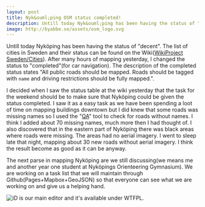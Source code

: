 ```yaml
---
layout: post
title: Nyk&ouml;ping OSM status completed!
description: Untill today Nyk&ouml;ping has been having the status of "decent". Now it's "completed".
image: http://byabbe.se/assets/osm_logo.svg
---
```

Untill today Nyk&ouml;ping has been having the status of "decent". The list of cities in Sweden and their status can be found on the Wiki([WikiProject Sweden/Cities][1]). After many hours of mapping yesterday, I changed the status to "completed"(for car navigation). The description of the completed status states "All public roads should be mapped. Roads should be tagged with `name` and driving restrictions should be fully mapped.".

I decided when I saw the status table at the wiki yesterday that the task for the weekend should be to make sure that Nyk&ouml;ping could be given the status completed. I saw it as a easy task as we have been spending a loot of time on mapping buildings downtown but I did knew that some roads was missing names so I used the "[QA][2]" tool to check for roads without names. I think I added about 70 missing names, much more then I had thought of. I also discovered that in the eastern part of Nyk&ouml;ping there was black areas where roads were missing. The areas had no aerial imagery. I went to sleep late that night, mapping about 30 new roads without aerial imagery. I think the result become as good as it can be anyway.

The next parse in mapping Nyk&ouml;ping are we still discussing(we means me and another year one student at Nyk&ouml;pings Orienteering Gymnasium). We are working on a task list that we will maintain through Github(Pages+Mapbox+GeoJSON) so that everyone can see what we are working on and give us a helping hand.

![iD is our main editor and it's available under WTFPL.][3]

[1]: https://wiki.openstreetmap.org/wiki/WikiProject_Sweden/Cities
[2]: http://qa.poole.ch/?zoom=5&lat=63&lon=16.5
[3]: http://byabbe.se/assets/screenshot_id_gripen.png